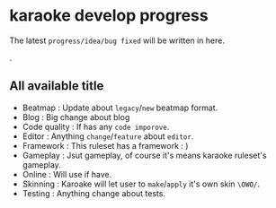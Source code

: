 # karaoke develop progress

The latest `progress/idea/bug fixed` will be written in here.

.

## All available title

- Beatmap : Update about `legacy`/`new` beatmap format.
- Blog : Big change about blog
- Code quality : If has any `code imporove`.
- Editor : Anything `change`/`feature` about `editor`.
- Framework : This ruleset has a framework : )
- Gameplay : Jsut gameplay, of course it's means karaoke ruleset's gameplay.
- Online : Will use if have.
- Skinning : Karoake will let user to `make`/`apply` it's own skin `\OWO/`.
- Testing : Anything change about tests.